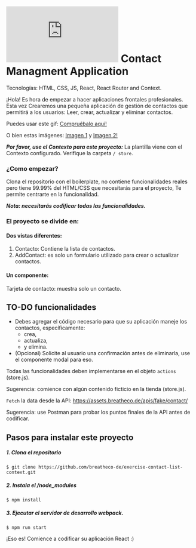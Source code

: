 # ![alt text](https://assets.breatheco.de/apis/img/images.php?blob&random&cat=icon&tags=breathecode,32) Contact Managment Application

Tecnologías: HTML, CSS, JS, React, React Router and Context.

¡Hola! Es hora de empezar a hacer aplicaciones frontales profesionales. Esta vez
Crearemos una pequeña aplicación de gestión de contactos que permitirá a los usuarios:
Leer, crear, actualizar y eliminar contactos. 

Puedes usar este gif:
[Compruébalo aquí!](https://github.com/breatheco-de/exercise-contact-list/blob/master/preview.gif?raw=true)

O bien estas imágenes:
[Imagen 1](https://github.com/ElviraQDP/exercise-contact-list-context/blob/master/src/img/contact-list-2.png?raw=true) y
[Imagen 2!](https://github.com/ElviraQDP/exercise-contact-list-context/blob/master/src/img/contact-list-1.png?raw=true)


***Por favor, use el Contexto para este proyecto:*** La plantilla viene con el Contexto configurado. Verifique la carpeta ```/ store```.

### ¿Como empezar?

Clona el repositorio con el boilerplate, no contiene funcionalidades reales
pero tiene 99.99% del HTML/CSS que necesitarás para el proyecto,
Te permite centrarte en la funcionalidad.

***Nota: necesitarás codificar todas las funcionalidades.***

### El proyecto se divide en:

#### Dos vistas diferentes:

1. Contacto: Contiene la lista de contactos.
2. AddContact: es solo un formulario utilizado para crear o actualizar contactos.

#### Un componente:
Tarjeta de contacto: muestra solo un contacto.

## TO-DO funcionalidades

- Debes agregar el código necesario para que su aplicación maneje los contactos, específicamente:
    - crea,
    - actualiza,
    - y elimina.
- (Opcional) Solicite al usuario una confirmación antes de eliminarla, use el componente modal para eso.

Todas las funcionalidades deben implementarse en el objeto ```actions``` (store.js).

Sugerencia: comience con algún contenido ficticio en la tienda (store.js).

```Fetch``` la data desde la API: https://assets.breatheco.de/apis/fake/contact/

Sugerencia: use Postman para probar los puntos finales de la API antes de codificar.

## Pasos para instalar este proyecto

##### 1. Clona el repositorio
```
$ git clone https://github.com/breatheco-de/exercise-contact-list-context.git
```
##### 2. Instala el /node_modules
```
$ npm install
```
##### 3. Ejecutar el servidor de desarrollo webpack.
```
$ npm run start
```

¡Eso es! Comience a codificar su aplicación React :)

